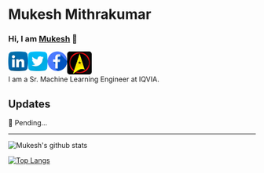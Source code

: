 # Mukesh Mithrakumar

### Hi, I am [Mukesh](https://www.mukeshmithrakumar.com/) 👋

<a href="https://www.linkedin.com/in/mukesh-mithrakumar/">
  <img align="left" alt="Mukesh | LinkedIn" width="40px" src="https://raw.githubusercontent.com/mukeshmithrakumar/mukeshmithrakumar/master/assets/linkedin.png" />
</a>

<a href="https://twitter.com/MMithrakumar">
  <img align="left" alt="Mukesh | Twitter" width="40px" src="https://raw.githubusercontent.com/mukeshmithrakumar/mukeshmithrakumar/master/assets/twitter.png" />
</a>

<a href="https://www.facebook.com/adhiraiyan/">
  <img align="left" alt="Mukesh | Facebook" width="40px" src="https://raw.githubusercontent.com/mukeshmithrakumar/mukeshmithrakumar/master/assets/facebook.png" />
</a>

<a href="https://www.adhiraiyan.org/">
  <img align="left" alt="Mukesh | Blog" width="50px" src="https://raw.githubusercontent.com/mukeshmithrakumar/mukeshmithrakumar/master/assets/adhiraiyan.png" />
</a>

<br />
<br />

I am a Sr. Machine Learning Engineer at IQVIA.

## Updates

🔭 Pending...

---

![Mukesh's github stats](https://github-readme-stats.vercel.app/api?username=mukeshmithrakumar&count_private=true&bg_color=45,0099ff,6633ff&title_color=fffefe&text_color=fffefe&icon_color=fffefe&show_icons=true)

[![Top Langs](https://github-readme-stats.vercel.app/api/top-langs/?username=mukeshmithrakumar&hide=jupyter%20notebook,html&layout=compact)](https://github.com/mukeshmithrakumar/github-readme-stats)
